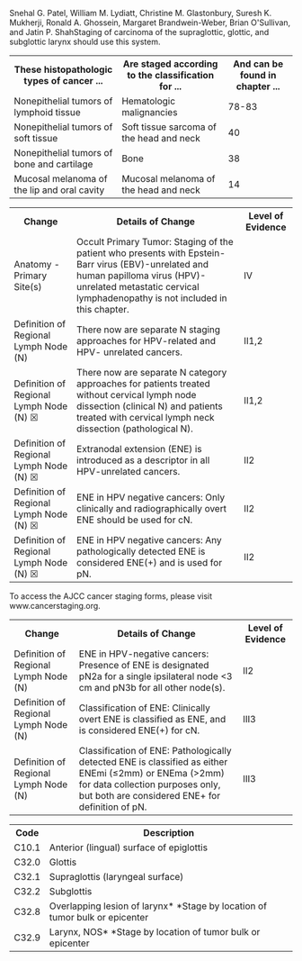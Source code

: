 Snehal G. Patel, William M. Lydiatt,
Christine M. Glastonbury, Suresh K. Mukherji,
Ronald A. Ghossein, Margaret Brandwein-Weber,
Brian O'Sullivan, and Jatin P. ShahStaging of carcinoma of the supraglottic, glottic, and subglottic larynx should use this system.<table>
<tr>
<th>These histopathologic types of cancer ...</th>
<th>Are staged according to the classification for ...</th>
<th>And can be found in chapter ...</th>
</tr>
<tr>
<td>Nonepithelial tumors of lymphoid tissue</td>
<td>Hematologic malignancies</td>
<td>78-83</td>
</tr>
<tr>
<td>Nonepithelial tumors of soft tissue</td>
<td>Soft tissue sarcoma of the head and neck</td>
<td>40</td>
</tr>
<tr>
<td>Nonepithelial tumors of bone and cartilage</td>
<td>Bone</td>
<td>38</td>
</tr>
<tr>
<td>Mucosal melanoma of the lip and oral cavity</td>
<td>Mucosal melanoma of the head and neck</td>
<td>14</td>
</tr>
</table><table>
<tr>
<th>Change</th>
<th>Details of Change</th>
<th>Level of Evidence</th>
</tr>
<tr>
<td>Anatomy - Primary Site(s)</td>
<td>Occult Primary Tumor: Staging of the patient who presents with Epstein-Barr virus (EBV)-unrelated and human papilloma virus (HPV)-unrelated metastatic cervical lymphadenopathy is not included in this chapter.</td>
<td>IV</td>
</tr>
<tr>
<td>Definition of Regional Lymph Node (N)</td>
<td>There now are separate N staging approaches for HPV-related and HPV- unrelated cancers.</td>
<td>II1,2</td>
</tr>
<tr>
<td>Definition of Regional Lymph Node (N) ☒</td>
<td>There now are separate N category approaches for patients treated without cervical lymph node dissection (clinical N) and patients treated with cervical lymph neck dissection (pathological N).</td>
<td>II1,2</td>
</tr>
<tr>
<td>Definition of Regional Lymph Node (N) ☒</td>
<td>Extranodal extension (ENE) is introduced as a descriptor in all HPV-unrelated cancers.</td>
<td>II2</td>
</tr>
<tr>
<td>Definition of Regional Lymph Node (N) ☒</td>
<td>ENE in HPV negative cancers: Only clinically and radiographically overt ENE should be used for cN.</td>
<td>II2</td>
</tr>
<tr>
<td>Definition of Regional Lymph Node (N) ☒</td>
<td>ENE in HPV negative cancers: Any pathologically detected ENE is considered ENE(+) and is used for pN.</td>
<td>II2</td>
</tr>
</table>  
To access the AJCC cancer staging forms, please visit www.cancerstaging.org.  
<!-- PageFooter="American College of Surgeons 2017 M.B. Amin et al. (eds.), AJCC Cancer Staging Manual, Eighth Edition, DOI 10.1007/978-3-319-40618-3_13" -->
<!-- PageNumber="149" -->
<!-- PageBreak -->  
<!-- PageNumber="150" -->
<!-- PageHeader="American Joint Committee on Cancer . 2017" -->  
<table>
<tr>
<th>Change</th>
<th>Details of Change</th>
<th>Level of Evidence</th>
</tr>
<tr>
<td>Definition of Regional Lymph Node (N)</td>
<td>ENE in HPV-negative cancers: Presence of ENE is designated pN2a for a single ipsilateral node &lt;3 cm and pN3b for all other node(s).</td>
<td>II2</td>
</tr>
<tr>
<td>Definition of Regional Lymph Node (N)</td>
<td>Classification of ENE: Clinically overt ENE is classified as ENE, and is considered ENE(+) for cN.</td>
<td>III3</td>
</tr>
<tr>
<td>Definition of Regional Lymph Node (N)</td>
<td>Classification of ENE: Pathologically detected ENE is classified as either ENEmi (≤2mm) or ENEma (&gt;2mm) for data collection purposes only, but both are considered ENE+ for definition of pN.</td>
<td>III3</td>
</tr>
</table><table>
<tr>
<th>Code</th>
<th>Description</th>
</tr>
<tr>
<td>C10.1</td>
<td>Anterior (lingual) surface of epiglottis</td>
</tr>
<tr>
<td>C32.0</td>
<td>Glottis</td>
</tr>
<tr>
<td>C32.1</td>
<td>Supraglottis (laryngeal surface)</td>
</tr>
<tr>
<td>C32.2</td>
<td>Subglottis</td>
</tr>
<tr>
<td>C32.8</td>
<td>Overlapping lesion of larynx* *Stage by location of tumor bulk or epicenter</td>
</tr>
<tr>
<td>C32.9</td>
<td>Larynx, NOS* *Stage by location of tumor bulk or epicenter</td>
</tr>
</table>